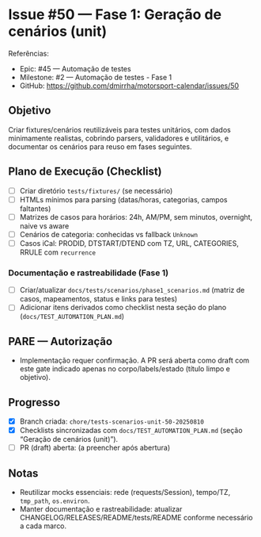# Issue #50 — Fase 1: Geração de cenários (unit)

Referências:
- Epic: #45 — Automação de testes
- Milestone: #2 — Automação de testes - Fase 1
- GitHub: https://github.com/dmirrha/motorsport-calendar/issues/50

## Objetivo
Criar fixtures/cenários reutilizáveis para testes unitários, com dados minimamente realistas, cobrindo parsers, validadores e utilitários, e documentar os cenários para reuso em fases seguintes.

## Plano de Execução (Checklist)
- [ ] Criar diretório `tests/fixtures/` (se necessário)
- [ ] HTMLs mínimos para parsing (datas/horas, categorias, campos faltantes)
- [ ] Matrizes de casos para horários: 24h, AM/PM, sem minutos, overnight, naive vs aware
- [ ] Cenários de categoria: conhecidas vs fallback `Unknown`
- [ ] Casos iCal: PRODID, DTSTART/DTEND com TZ, URL, CATEGORIES, RRULE com `recurrence`

### Documentação e rastreabilidade (Fase 1)
- [ ] Criar/atualizar `docs/tests/scenarios/phase1_scenarios.md` (matriz de casos, mapeamentos, status e links para testes)
- [ ] Adicionar itens derivados como checklist nesta seção do plano (`docs/TEST_AUTOMATION_PLAN.md`)

## PARE — Autorização
- Implementação requer confirmação. A PR será aberta como draft com este gate indicado apenas no corpo/labels/estado (título limpo e objetivo).

## Progresso
- [x] Branch criada: `chore/tests-scenarios-unit-50-20250810`
- [x] Checklists sincronizadas com `docs/TEST_AUTOMATION_PLAN.md` (seção “Geração de cenários (unit)”).
- [ ] PR (draft) aberta: (a preencher após abertura)

## Notas
- Reutilizar mocks essenciais: rede (requests/Session), tempo/TZ, `tmp_path`, `os.environ`.
- Manter documentação e rastreabilidade: atualizar CHANGELOG/RELEASES/README/tests/README conforme necessário a cada marco.
